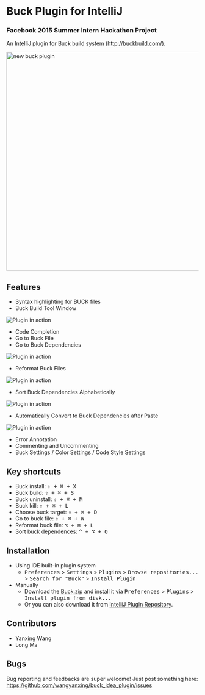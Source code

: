 # Buck Plugin for IntelliJ

### Facebook 2015 Summer Intern Hackathon Project

An IntelliJ plugin for Buck build system (http://buckbuild.com/).

<a data-flickr-embed="true" href="https://www.flickr.com/photos/128908106@N06/20225891776/in/dateposted-public/" title="new buck plugin"><img src="https://farm4.staticflickr.com/3802/20225891776_f993d0ffd2_c.jpg" width="800" height="574" alt="new buck plugin"></a><script async src="//embedr.flickr.com/assets/client-code.js" charset="utf-8"></script>

## Features

* Syntax highlighting for BUCK files
* Buck Build Tool Window

![Plugin in action](http://i.giphy.com/xTiTnuXlwrNY8PtJHq.gif)

* Code Completion
* Go to Buck File
* Go to Buck Dependencies

![Plugin in action](http://i.giphy.com/3o85xwC8dOyakxqhag.gif)

* Reformat Buck Files

![Plugin in action](http://i.giphy.com/xTiTnBhmOs0N9IW4Vi.gif)

* Sort Buck Dependencies Alphabetically

![Plugin in action](http://i.giphy.com/l41lSQpL6L5veS5EI.gif)

* Automatically Convert to Buck Dependencies after Paste

![Plugin in action](http://i.giphy.com/xTiTntB60zrlkXd7i0.gif) 

* Error Annotation
* Commenting and Uncommenting
* Buck Settings / Color Settings / Code Style Settings

## Key shortcuts
- Buck install: <kbd>⇧ + ⌘ + X</kbd>
- Buck build: <kbd>⇧ + ⌘ + S</kbd>
- Buck uninstall: <kbd>⇧ + ⌘ + M</kbd>
- Buck kill: <kbd>⇧ + ⌘ + L</kbd>
- Choose buck target: <kbd>⇧ + ⌘ + D</kbd>
- Go to buck file: <kbd>⇧ + ⌘ + W</kbd>
- Reformat buck file: <kbd>⌥ + ⌘ + L</kbd>
- Sort buck dependences: <kbd>^ + ⌥ + O</kbd>

## Installation

- Using IDE built-in plugin system
  - <kbd>Preferences</kbd> > <kbd>Settings</kbd> > <kbd>Plugins</kbd> > <kbd>Browse repositories...</kbd> > <kbd>Search for "Buck"</kbd> > <kbd>Install Plugin</kbd>
- Manually
  - Download the [Buck.zip](https://github.com/wangyanxing/buck_idea_plugin/releases/download/2.0/Buck.zip) and install it via <kbd>Preferences</kbd> > <kbd>Plugins</kbd> > <kbd>Install plugin from disk...</kbd>
  - Or you can also download it from [IntelliJ Plugin Repository](https://plugins.jetbrains.com/plugin/7826).

## Contributors

* Yanxing Wang
* Long Ma

## Bugs

Bug reporting and feedbacks are super welcome!
Just post something here: https://github.com/wangyanxing/buck_idea_plugin/issues
